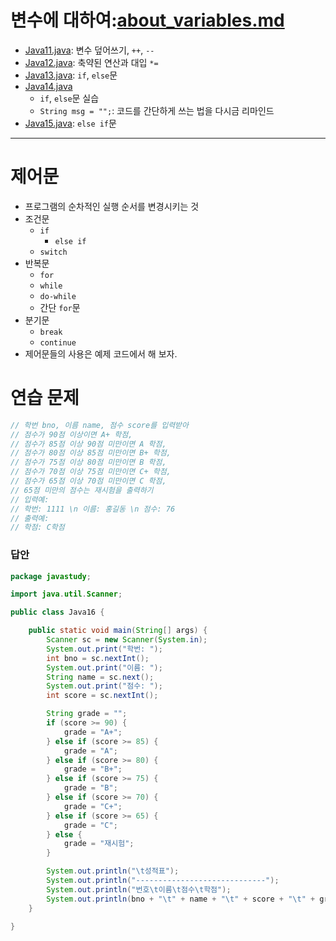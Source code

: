﻿# 변수에 대하여:[about_variables.md](../../221011-221202_JAVA_BASICS/22-10/221020/about_variables.md)

- [Java11.java](../../221011-221202_JAVA_BASICS/22-10/221020/javastudy56/javastudy/src/javastudy/Java11.java): 변수 덮어쓰기, `++`, `--`
- [Java12.java](../../221011-221202_JAVA_BASICS/22-10/221020/javastudy56/javastudy/src/javastudy/Java12.java): 축약된 연산과 대입 `*=`
- [Java13.java](../../221011-221202_JAVA_BASICS/22-10/221020/javastudy56/javastudy/src/javastudy/Java13.java): `if`, `else`문
- [Java14.java](../../221011-221202_JAVA_BASICS/22-10/221020/javastudy56/javastudy/src/javastudy/Java14.java)
    - `if`, `else`문 실습
    - `String msg = "";`: 코드를 간단하게 쓰는 법을 다시금 리마인드
- [Java15.java](../../221011-221202_JAVA_BASICS/22-10/221020/javastudy56/javastudy/src/javastudy/Java15.java): `else if`문

---

# 제어문

- 프로그램의 순차적인 실행 순서를 변경시키는 것
- 조건문
    - `if`
        - `else if`
    - `switch`
- 반복문
    - `for`
    - `while`
    - `do-while`
    - 간단 `for`문
- 분기문
    - `break`
    - `continue`
- 제어문들의 사용은 예제 코드에서 해 보자.

# 연습 문제

```Java
// 학번 bno, 이름 name, 점수 score를 입력받아
// 점수가 90점 이상이면 A+ 학점,
// 점수가 85점 이상 90점 미만이면 A 학점,
// 점수가 80점 이상 85점 미만이면 B+ 학점,
// 점수가 75점 이상 80점 미만이면 B 학점,
// 점수가 70점 이상 75점 미만이면 C+ 학점,
// 점수가 65점 이상 70점 미만이면 C 학점,
// 65점 미만의 점수는 재시험을 출력하기
// 입력예:
// 학번: 1111 \n 이름: 홍길동 \n 점수: 76
// 출력예:
// 학점: C학점
```

### 답안
```Java
package javastudy;

import java.util.Scanner;

public class Java16 {

    public static void main(String[] args) {
        Scanner sc = new Scanner(System.in);
        System.out.print("학번: ");
        int bno = sc.nextInt();
        System.out.print("이름: ");
        String name = sc.next();
        System.out.print("점수: ");
        int score = sc.nextInt();

        String grade = "";
        if (score >= 90) {
            grade = "A+";
        } else if (score >= 85) {
            grade = "A";
        } else if (score >= 80) {
            grade = "B+";
        } else if (score >= 75) {
            grade = "B";
        } else if (score >= 70) {
            grade = "C+";
        } else if (score >= 65) {
            grade = "C";
        } else {
            grade = "재시험";
        }

        System.out.println("\t성적표");
        System.out.println("-----------------------------");
        System.out.println("번호\t이름\t점수\t학점");
        System.out.println(bno + "\t" + name + "\t" + score + "\t" + grade);
    }

}
```

